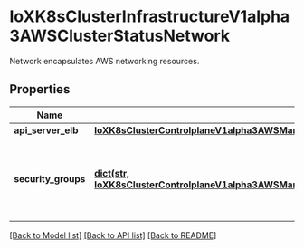 # IoXK8sClusterInfrastructureV1alpha3AWSClusterStatusNetwork

Network encapsulates AWS networking resources.
## Properties
Name | Type | Description | Notes
------------ | ------------- | ------------- | -------------
**api_server_elb** | [**IoXK8sClusterControlplaneV1alpha3AWSManagedControlPlaneStatusNetworkApiServerElb**](IoXK8sClusterControlplaneV1alpha3AWSManagedControlPlaneStatusNetworkApiServerElb.md) |  | [optional] 
**security_groups** | [**dict(str, IoXK8sClusterControlplaneV1alpha3AWSManagedControlPlaneStatusNetworkSecurityGroups)**](IoXK8sClusterControlplaneV1alpha3AWSManagedControlPlaneStatusNetworkSecurityGroups.md) | SecurityGroups is a map from the role/kind of the security group to its unique name, if any. | [optional] 

[[Back to Model list]](../README.md#documentation-for-models) [[Back to API list]](../README.md#documentation-for-api-endpoints) [[Back to README]](../README.md)


